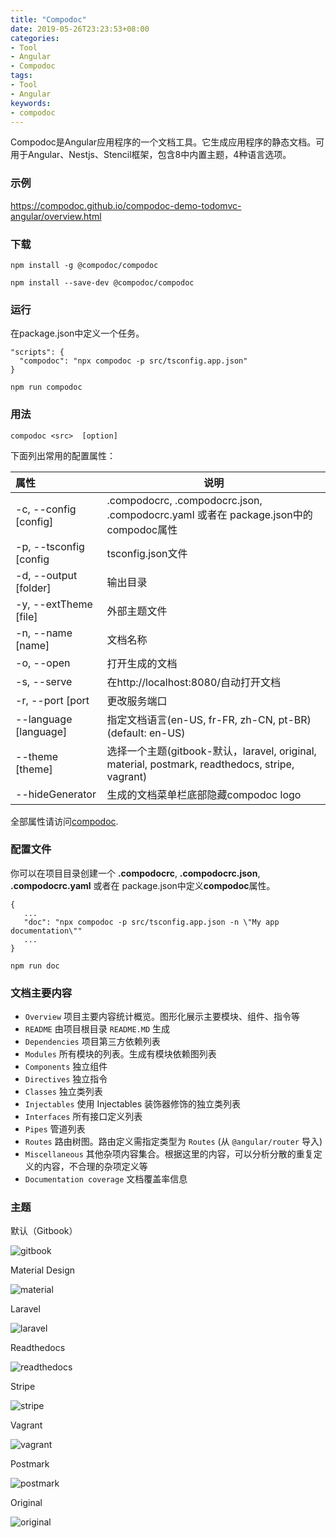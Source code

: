 ```yaml
---
title: "Compodoc"
date: 2019-05-26T23:23:53+08:00
categories:
- Tool
- Angular
- Compodoc
tags:
- Tool
- Angular
keywords:
- compodoc
---
```

Compodoc是Angular应用程序的一个文档工具。它生成应用程序的静态文档。可用于Angular、Nestjs、Stencil框架，包含8中内置主题，4种语言选项。
<!--more-->


### 示例

https://compodoc.github.io/compodoc-demo-todomvc-angular/overview.html

### 下载

`npm install -g @compodoc/compodoc`

`npm install --save-dev @compodoc/compodoc`



### 运行

在package.json中定义一个任务。

```nodejs
"scripts": {
  "compodoc": "npx compodoc -p src/tsconfig.app.json"
}
```

`npm run compodoc`

### 用法

`compodoc <src>  [option]`

下面列出常用的配置属性：

| 属性                   | 说明                                                         |
| :--------------------- | ------------------------------------------------------------ |
| -c, --config [config]  | .compodocrc, .compodocrc.json, .compodocrc.yaml 或者在 package.json中的compodoc属性 |
| -p, --tsconfig [config | tsconfig.json文件                                            |
| -d, --output [folder]  | 输出目录                                                     |
| -y, --extTheme [file]  | 外部主题文件                                                 |
| -n, --name [name]      | 文档名称                                                     |
| -o, --open             | 打开生成的文档                                               |
| -s, --serve            | 在http://localhost:8080/自动打开文档                         |
| -r, --port [port       | 更改服务端口                                                 |
| --language [language]  | 指定文档语言(en-US, fr-FR, zh-CN, pt-BR) (default: en-US)    |
| --theme [theme]        | 选择一个主题(gitbook-默认，laravel, original, material, postmark, readthedocs, stripe, vagrant) |
| --hideGenerator        | 生成的文档菜单栏底部隐藏compodoc logo                        |

全部属性请访问[compodoc](<https://compodoc.app/guides/usage.html>).

### 配置文件

你可以在项目目录创建一个 **.compodocrc**, **.compodocrc.json**, **.compodocrc.yaml** 或者在 package.json中定义**compodoc**属性。

```
{
   ...
   "doc": "npx compodoc -p src/tsconfig.app.json -n \"My app documentation\""
   ...
}
```

`npm run doc`

### 文档主要内容

- `Overview` 项目主要内容统计概览。图形化展示主要模块、组件、指令等
- `README` 由项目根目录 `README.MD` 生成
- `Dependencies` 项目第三方依赖列表
- `Modules` 所有模块的列表。生成有模块依赖图列表
- `Components` 独立组件
- `Directives` 独立指令
- `Classes` 独立类列表
- `Injectables` 使用 Injectables 装饰器修饰的独立类列表
- `Interfaces` 所有接口定义列表
- `Pipes` 管道列表
- `Routes` 路由树图。路由定义需指定类型为 `Routes` (从 `@angular/router` 导入)
- `Miscellaneous` 其他杂项内容集合。根据这里的内容，可以分析分散的重复定义的内容，不合理的杂项定义等
- `Documentation coverage` 文档覆盖率信息

### 主题

默认（Gitbook）

![gitbook](https://kxming.github.io/kxming/angular/tool/theme-gitbook.png)

Material Design

![material](https://kxming.github.io/kxming/angular/tool/theme-material.png)

Laravel

![laravel](https://kxming.github.io/kxming/angular/tool/theme-laravel.png)

Readthedocs

![readthedocs](https://kxming.github.io/kxming/angular/tool/theme-readthedocs.png)

Stripe

![stripe](https://kxming.github.io/kxming/angular/tool/theme-stripe.png)

Vagrant

![vagrant](https://kxming.github.io/kxming/angular/tool/theme-vagrant.png)

Postmark

![postmark](https://kxming.github.io/kxming/angular/tool/theme-postmark.png)

Original

![original](https://kxming.github.io/kxming/angular/tool/theme-original.png)